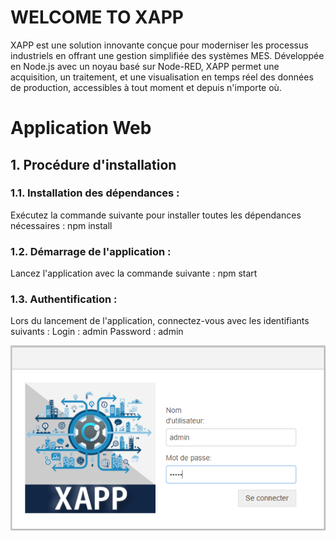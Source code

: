 # WELCOME TO XAPP

XAPP est une solution innovante conçue pour moderniser les processus industriels en offrant une gestion simplifiée des systèmes MES. Développée en Node.js avec un noyau basé sur Node-RED, XAPP permet une acquisition, un traitement, et une visualisation en temps réel des données de production, accessibles à tout moment et depuis n'importe où.




# Application Web
## **1. Procédure d'installation**
### **1.1. Installation des dépendances :**

Exécutez la commande suivante pour installer toutes les dépendances nécessaires : npm install

### **1.2. Démarrage de l'application  :**

Lancez l'application avec la commande suivante : npm start

### **1.3. Authentification  :**

Lors du lancement de l'application, connectez-vous avec les identifiants suivants :
Login : admin
Password : admin

<p align="center">
  <img src="Application Web/XAPP-SERVER-MASTER/Support/Authentification.png" alt="Logo de XAPP">
</p>
